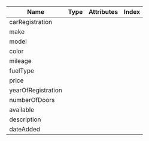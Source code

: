 | Name               | Type | Attributes | Index |
| ------------------ | ---- | ---------- | ----- |
| carRegistration    |      |            |       |
| make               |      |            |       |
| model              |      |            |       |
| color              |      |            |       |
| mileage            |      |            |       |
| fuelType           |      |            |       |
| price              |      |            |       |
| yearOfRegistration |      |            |       |
| numberOfDoors      |      |            |       |
| available          |      |            |       |
| description        |      |            |       |
| dateAdded          |      |            |       |
